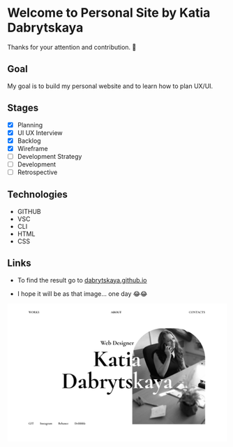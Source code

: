 
# Welcome to Personal Site by Katia Dabrytskaya

Thanks for your attention and contribution. 🤗

## Goal

My goal is to build my personal website and to learn how to plan UX/UI.  

## Stages

- [X] Planning
- [X] UI UX Interview
- [X] Backlog
- [X] Wireframe
- [ ] Development Strategy
- [ ] Development
- [ ] Retrospective

## Technologies

- GITHUB
- VSC
- CLI
- HTML
- CSS

## Links

- To find the result go to  [dabrytskaya.github.io](https://dabrytskaya.github.io)

- I hope it will be as that image... one day 😂😂

![img](/Kate_Design.png)
